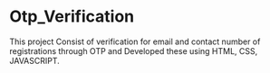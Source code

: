# Otp_Verification
This project Consist of verification for email and contact number of registrations through OTP and Developed these using HTML, CSS, JAVASCRIPT.
